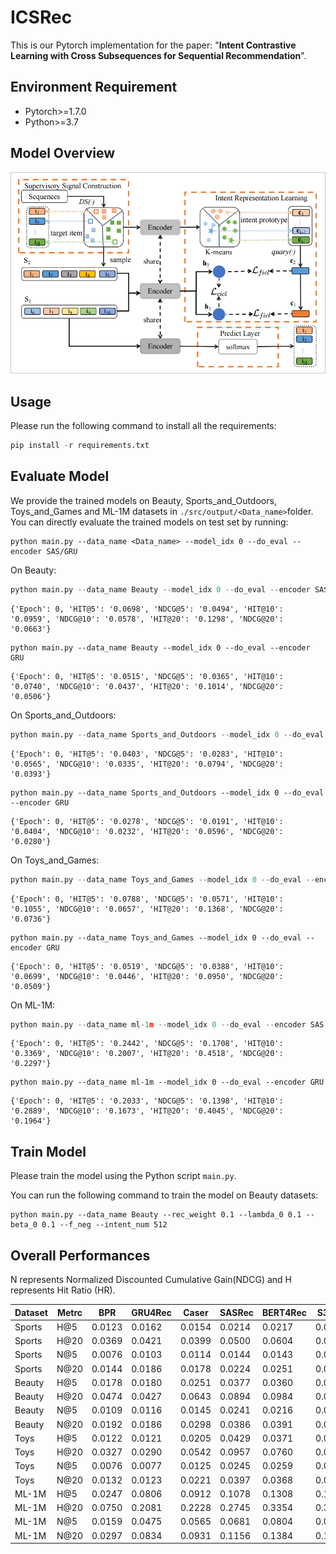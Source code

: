 # ICSRec

This is our Pytorch implementation for the paper: "**Intent Contrastive Learning with Cross Subsequences for Sequential Recommendation**".

## Environment  Requirement

* Pytorch>=1.7.0
* Python>=3.7  

## Model Overview

 ![avator](./pics/model.png)

## Usage

Please run the following command to install all the requirements:  

```python
pip install -r requirements.txt
```

## Evaluate Model

We provide the trained models on Beauty, Sports_and_Outdoors, Toys_and_Games and ML-1M datasets in `./src/output/<Data_name>`folder. You can directly evaluate the trained models on test set by running:

```
python main.py --data_name <Data_name> --model_idx 0 --do_eval --encoder SAS/GRU
```

On Beauty:

```python
python main.py --data_name Beauty --model_idx 0 --do_eval --encoder SAS
```

```
{'Epoch': 0, 'HIT@5': '0.0698', 'NDCG@5': '0.0494', 'HIT@10': '0.0959', 'NDCG@10': '0.0578', 'HIT@20': '0.1298', 'NDCG@20': '0.0663'}
```

```
python main.py --data_name Beauty --model_idx 0 --do_eval --encoder GRU
```

```
{'Epoch': 0, 'HIT@5': '0.0515', 'NDCG@5': '0.0365', 'HIT@10': '0.0740', 'NDCG@10': '0.0437', 'HIT@20': '0.1014', 'NDCG@20': '0.0506'}
```

On Sports_and_Outdoors:

```python
python main.py --data_name Sports_and_Outdoors --model_idx 0 --do_eval --encoder SAS
```

```
{'Epoch': 0, 'HIT@5': '0.0403', 'NDCG@5': '0.0283', 'HIT@10': '0.0565', 'NDCG@10': '0.0335', 'HIT@20': '0.0794', 'NDCG@20': '0.0393'}
```

```
python main.py --data_name Sports_and_Outdoors --model_idx 0 --do_eval --encoder GRU
```

```
{'Epoch': 0, 'HIT@5': '0.0278', 'NDCG@5': '0.0191', 'HIT@10': '0.0404', 'NDCG@10': '0.0232', 'HIT@20': '0.0596', 'NDCG@20': '0.0280'}
```

On Toys_and_Games:

```python
python main.py --data_name Toys_and_Games --model_idx 0 --do_eval --encoder SAS
```

```
{'Epoch': 0, 'HIT@5': '0.0788', 'NDCG@5': '0.0571', 'HIT@10': '0.1055', 'NDCG@10': '0.0657', 'HIT@20': '0.1368', 'NDCG@20': '0.0736'}
```

```
python main.py --data_name Toys_and_Games --model_idx 0 --do_eval --encoder GRU
```

```
{'Epoch': 0, 'HIT@5': '0.0519', 'NDCG@5': '0.0388', 'HIT@10': '0.0699', 'NDCG@10': '0.0446', 'HIT@20': '0.0950', 'NDCG@20': '0.0509'}
```

On ML-1M:

```python
python main.py --data_name ml-1m --model_idx 0 --do_eval --encoder SAS
```

```
{'Epoch': 0, 'HIT@5': '0.2442', 'NDCG@5': '0.1708', 'HIT@10': '0.3369', 'NDCG@10': '0.2007', 'HIT@20': '0.4518', 'NDCG@20': '0.2297'}
```

```
python main.py --data_name ml-1m --model_idx 0 --do_eval --encoder GRU
```

```
{'Epoch': 0, 'HIT@5': '0.2033', 'NDCG@5': '0.1398', 'HIT@10': '0.2889', 'NDCG@10': '0.1673', 'HIT@20': '0.4045', 'NDCG@20': '0.1964'}
```



## Train Model

Please train the model using the Python script `main.py`.

You can run the following command to train the model on Beauty datasets:

```
python main.py --data_name Beauty --rec_weight 0.1 --lambda_0 0.1 --beta_0 0.1 --f_neg --intent_num 512 
```

## Overall Performances

N represents Normalized Discounted Cumulative Gain(NDCG) and H represents Hit Ratio (HR).

| Dataset | Metrc | BPR    | GRU4Rec | Caser  | SASRec | BERT4Rec | S3Rec  | CL4SRec | CoSeRec  | DuoRec   | ICLRec   | DSSRec | SINE   | ICSRec     | Improv. |
| ------- | ----- | ------ | ------- | ------ | ------ | -------- | ------ | ------- | -------- | -------- | -------- | ------ | ------ | ---------- | ------- |
| Sports  | H@5   | 0.0123 | 0.0162  | 0.0154 | 0.0214 | 0.0217   | 0.0121 | 0.0231  | 0.0290   | *0.0312* | 0.0290   | 0.0209 | 0.0240 | **0.0403** | 29.17%  |
| Sports  | H@20  | 0.0369 | 0.0421  | 0.0399 | 0.0500 | 0.0604   | 0.0344 | 0.0557  | 0.0636   | *0.0696* | 0.0646   | 0.0499 | 0.0610 | **0.0794** | 14.10%  |
| Sports  | N@5   | 0.0076 | 0.0103  | 0.0114 | 0.0144 | 0.0143   | 0.0084 | 0.0146  | *0.0196* | 0.0195   | 0.0191   | 0.0139 | 0.0152 | **0.0283** | 44.39%  |
| Sports  | N@20  | 0.0144 | 0.0186  | 0.0178 | 0.0224 | 0.0251   | 0.0146 | 0.0238  | 0.0293   | *0.0302* | 0.0291   | 0.0221 | 0.0255 | **0.0393** | 30.13%  |
| Beauty  | H@5   | 0.0178 | 0.0180  | 0.0251 | 0.0377 | 0.0360   | 0.0189 | 0.0401  | 0.0504   | *0.0561* | 0.0500   | 0.0408 | 0.0354 | **0.0698** | 24.42%  |
| Beauty  | H@20  | 0.0474 | 0.0427  | 0.0643 | 0.0894 | 0.0984   | 0.0487 | 0.0974  | 0.1034   | *0.1228* | 0.1058   | 0.0894 | 0.0964 | **0.1298** | 5.70%   |
| Beauty  | N@5   | 0.0109 | 0.0116  | 0.0145 | 0.0241 | 0.0216   | 0.0115 | 0.0268  | 0.0339   | *0.0348* | 0.0326   | 0.0263 | 0.0213 | **0.0494** | 41.95%  |
| Beauty  | N@20  | 0.0192 | 0.0186  | 0.0298 | 0.0386 | 0.0391   | 0.0198 | 0.0428  | 0.0487   | *0.0536* | 0.0483   | 0.0399 | 0.0384 | **0.0663** | 23.69%  |
| Toys    | H@5   | 0.0122 | 0.0121  | 0.0205 | 0.0429 | 0.0371   | 0.0456 | 0.0503  | 0.0533   | *0.0655* | 0.0597   | 0.0447 | 0.0385 | **0.0788** | 20.30%  |
| Toys    | H@20  | 0.0327 | 0.0290  | 0.0542 | 0.0957 | 0.0760   | 0.0940 | 0.0990  | 0.1037   | *0.1293* | 0.1139   | 0.0942 | 0.0957 | **0.1368** | 5.80%   |
| Toys    | N@5   | 0.0076 | 0.0077  | 0.0125 | 0.0245 | 0.0259   | 0.0314 | 0.0264  | 0.0370   | 0.0392   | *0.0404* | 0.0297 | 0.0225 | **0.0571** | 41.34%  |
| Toys    | N@20  | 0.0132 | 0.0123  | 0.0221 | 0.0397 | 0.0368   | 0.0452 | 0.0404  | 0.0513   | *0.0574* | 0.0557   | 0.0437 | 0.0386 | **0.0736** | 28.22%  |
| ML-1M   | H@5   | 0.0247 | 0.0806  | 0.0912 | 0.1078 | 0.1308   | 0.1078 | 0.1142  | 0.1128   | *0.2098* | 0.1382   | 0.1371 | 0.0990 | **0.2445** | 16.54%  |
| ML-1M   | H@20  | 0.0750 | 0.2081  | 0.2228 | 0.2745 | 0.3354   | 0.3114 | 0.2818  | 0.2950   | *0.4098* | 0.3368   | 0.3275 | 0.2705 | **0.4518** | 10.25%  |
| ML-1M   | N@5   | 0.0159 | 0.0475  | 0.0565 | 0.0681 | 0.0804   | 0.0616 | 0.0705  | 0.0692   | *0.1433* | 0.0889   | 0.0898 | 0.0586 | **0.1710** | 19.33%  |
| ML-1M   | N@20  | 0.0297 | 0.0834  | 0.0931 | 0.1156 | 0.1384   | 0.1204 | 0.1170  | 0.1247   | *0.2007* | 0.1450   | 0.1440 | 0.1066 | **0.2297** | 14.45%  |

